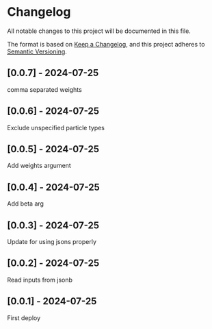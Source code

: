 # Changelog
All notable changes to this project will be documented in this file.

The format is based on [Keep a Changelog](https://keepachangelog.com/en/1.0.0/),
and this project adheres to [Semantic Versioning](https://semver.org/spec/v2.0.0.html).

## [0.0.7] - 2024-07-25
comma separated weights

## [0.0.6] - 2024-07-25
Exclude unspecified particle types

## [0.0.5] - 2024-07-25
Add weights argument

## [0.0.4] - 2024-07-25
Add beta arg

## [0.0.3] - 2024-07-25
Update for using jsons properly

## [0.0.2] - 2024-07-25
Read inputs from jsonb

## [0.0.1] - 2024-07-25
First deploy
